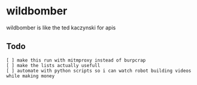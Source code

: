 # wildbomber
 wildbomber is like the ted kaczynski for apis

## Todo
````
[ ] make this run with mitmproxy instead of burpcrap
[ ] make the lists actually usefull 
[ ] automate with python scripts so i can watch robot building videos while making money
````
